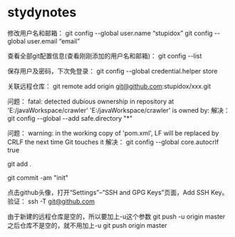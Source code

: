 # stydynotes
修改用户名和邮箱：
git config --global user.name “stupidox”
git config --global user.email “email”

查看全部git配置信息(查看刚刚添加的用户名和邮箱)：
git config --list

保存用户及密码，下次免登录：
git config --global credential.helper store

关联远程仓库： git remote add origin git@github.com:stupidox/xxx.git

问题：
fatal: detected dubious ownership in repository at 'E:/javaWorkspace/crawler'
'E:/javaWorkspace/crawler' is owned by:
解决：
git config --global --add safe.directory "*"

问题：
warning: in the working copy of 'pom.xml', LF will be replaced by CRLF the next
time Git touches it
解决：
git config --global core.autocrlf true

git add .

git commit -am "init"

点击github头像，打开“Settings”–“SSH and GPG Keys”页面，Add SSH Key。验证： ssh -T git@github.com

由于新建的远程仓库是空的，所以要加上-u这个参数
git push -u origin master
之后仓库不是空的，就不用加上-u
git push origin master
